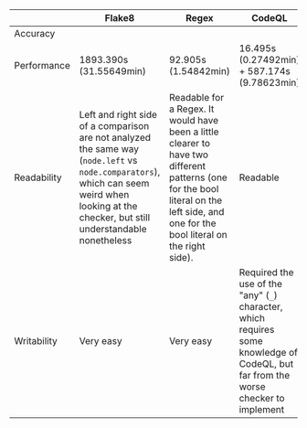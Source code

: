 || Flake8 | Regex | CodeQL |
|---|---|---|---|
Accuracy | | | |
Performance | 1893.390s (31.55649min) | 92.905s (1.54842min) | 16.495s (0.27492min) + 587.174s (9.78623min)|
Readability | Left and right side of a comparison are not analyzed the same way (`node.left` vs `node.comparators`), which can seem weird when looking at the checker, but still understandable nonetheless | Readable for a Regex. It would have been a little clearer to have two different patterns (one for the bool literal on the left side, and one for the bool literal on the right side). | Readable |
Writability | Very easy | Very easy | Required the use of the "any" (`_`) character, which requires some knowledge of CodeQL, but far from the worse checker to implement |